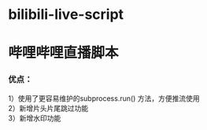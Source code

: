 # bilibili-live-script

<h1>哔哩哔哩直播脚本</h1>

<h3>优点：</h3>
   1）使用了更容易维护的subprocess.run() 方法，方便推流使用
  <br>  2）新增片头片尾跳过功能
  <br>  3）新增水印功能
    
